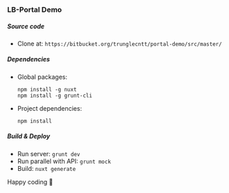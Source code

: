 ### LB-Portal Demo

##### Source code

- Clone at:
  `https://bitbucket.org/trunglecntt/portal-demo/src/master/`

##### Dependencies

- Global packages:
  ```
  npm install -g nuxt
  npm install -g grunt-cli
  ```
- Project dependencies:
  ```
  npm install
  ```
##### Build & Deploy
- Run server: `grunt dev`
- Run parallel with API: `grunt mock`
- Build: `nuxt generate`

Happy coding :beer:

